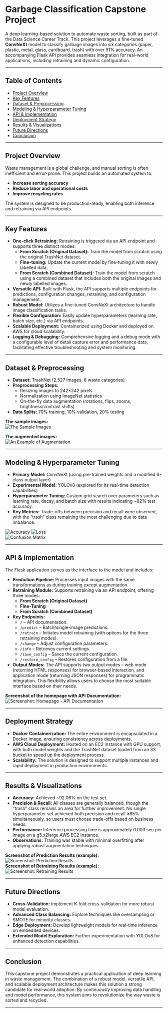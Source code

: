 # Garbage Classification Capstone Project

A deep learning-based solution to automate waste sorting, built as part of the Data Science Career Track. This project leverages a fine-tuned **ConvNeXt** model to classify garbage images into six categories (paper, plastic, metal, glass, cardboard, trash) with over 91% accuracy. An accompanying Flask API provides seamless integration for real-world applications, including retraining and dynamic configuration.

---

## Table of Contents

- [Project Overview](#project-overview)
- [Key Features](#key-features)
- [Dataset & Preprocessing](#dataset--preprocessing)
- [Modeling & Hyperparameter Tuning](#modeling--hyperparameter-tuning)
- [API & Implementation](#api--implementation)
- [Deployment Strategy](#deployment-strategy)
- [Results & Visualizations](#results--visualizations)
- [Future Directions](#future-directions)
- [Conclusion](#conclusion)

---

## Project Overview

Waste management is a global challenge, and manual sorting is often inefficient and error-prone. This project builds an automated system to:
- **Increase sorting accuracy**
- **Reduce labor and operational costs**
- **Improve recycling rates**

The system is designed to be production-ready, enabling both inference and retraining via API endpoints.

---

## Key Features

- **One-click Retraining:** Retraining is triggered via an API endpoint and supports three distinct modes:
  - **From Scratch (Original Dataset):** Train the model from scratch using the original TrashNet dataset.
  - **Fine-tuning:** Update the current model by fine-tuning it with newly labelled data.
  - **From Scratch (Combined Dataset):** Train the model from scratch using a combined dataset that includes both the original images and newly labelled images.
- **Versatile API:** Built with Flask, the API supports multiple endpoints for predictions, configuration changes, retraining, and configuration management.
- **Robust Model:** Utilizes a fine-tuned ConvNeXt architecture to handle image classification tasks.
- **Flexible Configuration:** Easily update hyperparameters (learning rate, batch size, etc.) via API endpoints.
- **Scalable Deployment:** Containerized using Docker and deployed on AWS for cloud scalability.
- **Logging & Debugging:** Comprehensive logging and a debug mode with a configurable level of detail capture error and performance data, facilitating effective troubleshooting and system monitoring.

---

## Dataset & Preprocessing

- **Dataset:** TrashNet (2,527 images, 6 waste categories)
- **Preprocessing Steps:**
  - Resizing images to 242×242 pixels
  - Normalization using ImageNet statistics
  - On-the-fly data augmentation (rotations, flips, zooms, brightness/contrast shifts)
- **Data Splits:** 70% training, 10% validation, 20% testing

**The sample images:**  
![The Sample Images](./Images/image_samples.png)

**The augmented images:**  
![An Example of Augmentation](./Images/image_augmented.png)

---

## Modeling & Hyperparameter Tuning

- **Primary Model:** ConvNeXt (using pre-trained weights and a modified 6-class output layer)
- **Experimental Model:** YOLOv8 (explored for its real-time detection capabilities)
- **Hyperparameter Tuning:** Custom grid search over parameters such as learning rate, decay, and batch size with results indicating ~92% test accuracy.
- **Key Metrics:** Trade-offs between precision and recall were observed, with the “trash” class remaining the most challenging due to data imbalance.

![Accuracy](./Images/Accuracy.jpg) ![Loss](./Images/Loss.jpg)  
![Confusion Matrix](./Images/conf_matrix.jpg)

---

## API & Implementation

The Flask application serves as the interface to the model and includes:

- **Prediction Pipeline:** Processes input images with the same transformations as during training except augmentation.
- **Retraining Module:** Supports retraining via an API endpoint, offering three modes:
  - **From Scratch (Original Dataset)**
  - **Fine-Tuning**
  - **From Scratch (Combined Dataset)**
- **Key Endpoints:**
  - `/` – API documentation.
  - `/predict` – Batch/single-image predictions.
  - `/retrain` – Initiates model retraining (with options for the three retraining modes).
  - `/change` – Adjust configuration parameters.
  - `/info` – Retrieves current settings.
  - `/save_config` – Saves the current configuration.
  - `/restore_config` – Restores configuration from a file.
- **Output Modes:** The API supports two output modes – web mode (returning HTML responses) for browser-based interaction, and application mode (returning JSON responses) for programmatic integration. This flexibility allows users to choose the most suitable interface based on their needs.

**Screenshot of the homepage with API Documentation:**  
![Screenshot: Homepage - API Documentation](./Images/Screenshot%20Homepage%20-%20API%20Doc.png)

---

## Deployment Strategy

- **Docker Containerization:** The entire environment is encapsulated in a Docker image, ensuring consistency across deployments.
- **AWS Cloud Deployment:** Hosted on an EC2 instance with GPU support, with both model weights and the TrashNet dataset loaded from an S3 bucket to speed up the deployment process.
- **Scalability:** The solution is designed to support multiple instances and rapid deployment in production environments.

---

## Results & Visualizations

- **Accuracy:** Achieved ~92.06% on the test set.
- **Precision & Recall:** All classes are generally balanced, though the "trash" class remains an area for further improvement. No single hyperparameter set achieved both precision and recall ≥85% simultaneously, so users must choose trade-offs based on business needs.
- **Performance:** Inference processing time is approximately 0.003 sec per image on a g5.x2large AWS EC2 instance.
- **Observations:** Training was stable with minimal overfitting after applying robust augmentation techniques.

**Screenshot of Prediction Results (example):**  
![Screenshot: Prediction Results](./Images/Screenshot%20Prediction%20Results.png)  
**Screenshot of Retraining Results (example):**  
![Screenshot: Retraining Results](./Images/Screenshot%20Retraining%20Results.png)

---

## Future Directions

- **Cross-Validation:** Implement K-fold cross-validation for more robust model evaluation.
- **Advanced Class Balancing:** Explore techniques like oversampling or SMOTE for minority classes.
- **Edge Deployment:** Develop lightweight models for real-time inference on embedded devices.
- **Extended Model Exploration:** Further experimentation with YOLOv8 for enhanced detection capabilities.

---

## Conclusion

This capstone project demonstrates a practical application of deep learning in waste management. The combination of a robust model, versatile API, and scalable deployment architecture makes this solution a strong candidate for real-world adoption. By continuously improving data handling and model performance, this system aims to revolutionize the way waste is sorted and recycled.

---

